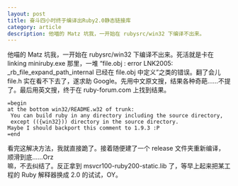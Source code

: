 ```yaml
---
layout: post
title: 奋斗四小时终于编译出Ruby2.0静态链接库
category: article
description: 他喵的 Matz 坑我，一开始在 rubysrc/win32 下编译不出来。
---
```


他喵的 Matz 坑我，一开始在 rubysrc/win32 下编译不出来。死活就是卡在 linking miniruby.exe 那里，一堆
“file.obj : error LNK2005: _rb_file_expand_path_internal 已经在 file.obj 中定义”之类的错误。翻了会儿 file.h 实在看不下去了，遂求助 Google。先用中文原文搜，结果各种奇葩……不提了。最后用英文搜，终于在 ruby-forum.com 上找到结果。

    =begin
    at the bottom win32/README.w32 of trunk:  
     You can build ruby in any directory including the source directory,  
     except (({win32})) directory in the source directory.  
    Maybe I should backport this comment to 1.9.3 :P  
    =end

看完这解决方法，我就直接跪了。接着随便建了一个 release 文件夹重新编译，顺滑到底……Orz  
嘛，不去纠结了。反正拿到 msvcr100-ruby200-static.lib 了，等早上起来把某工程的 Ruby 解释器换成 2.0 的试试，OY。